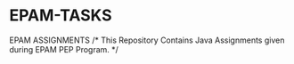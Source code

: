 # EPAM-TASKS
EPAM ASSIGNMENTS
/*
This Repository Contains Java Assignments given during EPAM PEP Program.
*/
